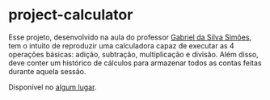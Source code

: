 # project-calculator

Esse projeto, desenvolvido na aula do professor <a href="https://www.escavador.com/sobre/5291819/gabriel-da-silva-simoes" target="_BLANK">Gabriel da Silva Simões</a>, tem o
intuito de reproduzir uma calculadora capaz de executar as 4 operações básicas: adição, subtração, multiplicação e divisão. Além disso, deve conter um histórico de cálculos
para armazenar todos as contas feitas durante aquela sessão.

Disponível no <a href="">algum lugar</a>.
